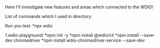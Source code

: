 Here I'll investigate new features and areas which connected to the WDIO!

List of commands which I used in directory:

Run you test:
*npx wdio

1.wdio-playground/
*npm init -y
*npm install @wdio/cli
*npm install --save-dev chromedriver
*npm install wdio-chromedriver-service --save-dev

